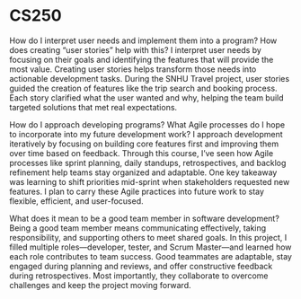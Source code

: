 # CS250
How do I interpret user needs and implement them into a program? How does creating “user stories” help with this?
I interpret user needs by focusing on their goals and identifying the features that will provide the most value. Creating user stories helps transform those needs into actionable development tasks. During the SNHU Travel project, user stories guided the creation of features like the trip search and booking process. Each story clarified what the user wanted and why, helping the team build targeted solutions that met real expectations.

How do I approach developing programs? What Agile processes do I hope to incorporate into my future development work?
I approach development iteratively by focusing on building core features first and improving them over time based on feedback. Through this course, I’ve seen how Agile processes like sprint planning, daily standups, retrospectives, and backlog refinement help teams stay organized and adaptable. One key takeaway was learning to shift priorities mid-sprint when stakeholders requested new features. I plan to carry these Agile practices into future work to stay flexible, efficient, and user-focused.

What does it mean to be a good team member in software development?
Being a good team member means communicating effectively, taking responsibility, and supporting others to meet shared goals. In this project, I filled multiple roles—developer, tester, and Scrum Master—and learned how each role contributes to team success. Good teammates are adaptable, stay engaged during planning and reviews, and offer constructive feedback during retrospectives. Most importantly, they collaborate to overcome challenges and keep the project moving forward.
